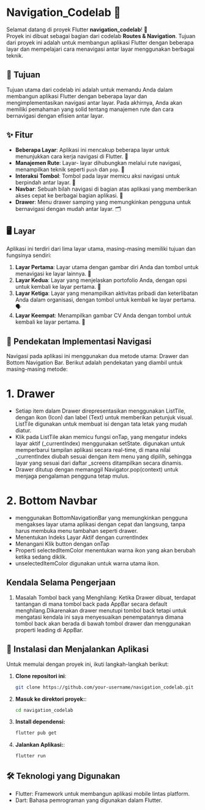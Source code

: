 # Navigation_Codelab 🚀

Selamat datang di proyek Flutter **navigation_codelab**! 🎉  
Proyek ini dibuat sebagai bagian dari codelab **Routes & Navigation**. Tujuan dari proyek ini adalah untuk membangun aplikasi Flutter dengan beberapa layar dan mempelajari cara menavigasi antar layar menggunakan berbagai teknik.

## 📜 Tujuan

Tujuan utama dari codelab ini adalah untuk memandu Anda dalam membangun aplikasi Flutter dengan beberapa layar dan mengimplementasikan navigasi antar layar. Pada akhirnya, Anda akan memiliki pemahaman yang solid tentang manajemen rute dan cara bernavigasi dengan efisien antar layar.

## ✨ Fitur

- **Beberapa Layar**: Aplikasi ini mencakup beberapa layar untuk menunjukkan cara kerja navigasi di Flutter. 📱
- **Manajemen Rute**: Layar- layar dihubungkan melalui rute navigasi, menampilkan teknik seperti `push` dan `pop`. 🔄
- **Interaksi Tombol**: Tombol pada layar memicu aksi navigasi untuk berpindah antar layar. 🔘
- **Navbar**: Sebuah bilah navigasi di bagian atas aplikasi yang memberikan akses cepat ke berbagai bagian aplikasi. 📍
- **Drawer**: Menu drawer samping yang memungkinkan pengguna untuk bernavigasi dengan mudah antar layar. 🗂️

## 🖥️ Layar

Aplikasi ini terdiri dari lima layar utama, masing-masing memiliki tujuan dan fungsinya sendiri:

1. **Layar Pertama**: Layar utama dengan gambar diri Anda dan tombol untuk menavigasi ke layar lainnya. 🌟
2. **Layar Kedua**: Layar yang menjelaskan portofolio Anda, dengan opsi untuk kembali ke layar pertama. 💼
3. **Layar Ketiga**: Layar yang menampilkan aktivitas pribadi dan keterlibatan Anda dalam organisasi, dengan tombol untuk kembali ke layar pertama. 🗣️
4. **Layar Keempat**: Menampilkan gambar CV Anda dengan tombol untuk kembali ke layar pertama. 📑

## 🧭 Pendekatan Implementasi Navigasi
Navigasi pada aplikasi ini menggunakan dua metode utama: Drawer dan Bottom Navigation Bar. Berikut adalah pendekatan yang diambil untuk masing-masing metode:
# 1. Drawer
- Setiap item dalam Drawer direpresentasikan menggunakan ListTile, dengan ikon (Icon) dan label (Text) untuk memberikan petunjuk visual. ListTile digunakan untuk membuat isi dengan tata letak yang mudah diatur.
- Klik pada ListTile akan memicu fungsi onTap, yang mengatur indeks layar aktif (_currentIndex) menggunakan setState. digunakan untuk memperbarui tampilan aplikasi secara real-time, di mana nilai _currentIndex diubah sesuai dengan item menu yang dipilih, sehingga layar yang sesuai dari daftar _screens ditampilkan secara dinamis.
- Drawer ditutup dengan memanggil Navigator.pop(context) untuk menjaga pengalaman pengguna tetap mulus.
# 2. Bottom Navbar
- menggunakan BottomNavigationBar yang memungkinkan pengguna mengakses layar utama aplikasi dengan cepat dan langsung, tanpa harus membuka menu tambahan seperti drawer.
- Menentukan Indeks Layar Aktif dengan currentIndex
- Menangani Klik button dengan onTap
- Properti selectedItemColor menentukan warna ikon yang akan berubah ketika sedang diklik.
- unselectedItemColor digunakan untuk warna utama ikon.

## Kendala Selama Pengerjaan 
1. Masalah Tombol back yang Menghilang:
Ketika Drawer dibuat, terdapat tantangan di mana tombol back pada AppBar secara default menghilang.Dikarenakan drawer menutupi tombol back tetapi untuk mengatasi kendala ini saya menyesuaikan penempatannya dimana tombol back akan berada di bawah tombol drawer dan menggunakan properti leading di AppBar.

## 🔧 Instalasi dan Menjalankan Aplikasi

Untuk memulai dengan proyek ini, ikuti langkah-langkah berikut:

1. **Clone repositori ini**:
   ```bash
   git clone https://github.com/your-username/navigation_codelab.git

2. **Masuk ke direktori proyek:**:
   ```bash
   cd navigation_codelab
   
4. **Install dependensi:**
   ```bash
   flutter pub get
   
6. **Jalankan Aplikasi:**:
   ```bash
   flutter run

## 🛠️ Teknologi yang Digunakan
- Flutter: Framework untuk membangun aplikasi mobile lintas platform.
- Dart: Bahasa pemrograman yang digunakan dalam Flutter.


